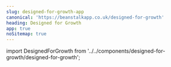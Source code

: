 ```yaml
---
slug: designed-for-growth-app
canonical: 'https://beanstalkapp.co.uk/designed-for-growth'
heading: Designed for Growth
app: true
noSitemap: true
---
```

import DesignedForGrowth from '../../components/designed-for-growth/designed-for-growth';

<DesignedForGrowth/>